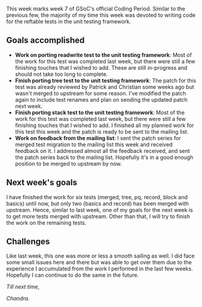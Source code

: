 This week marks week 7 of GSoC's official Coding Period. Similar to the previous few, the majority of my time this week was devoted to writing code for the reftable tests in the unit testing framework.

## Goals accomplished
- **Work on porting readwrite test to the unit testing framework**: Most of the work for this test was completed last week, but there were still a few finishing touches that I wished to add. These are still in-progress and should not take too long to complete.
- **Finish porting tree test to the unit testing framework**: The patch for this test was already reviewed by Patrick and Christian some weeks ago but wasn't merged to upstream for some reason. I've modified the patch again to include test renames and plan on sending the updated patch next week.
- **Finish porting stack test to the unit testing framework**: Most of the work for this test was completed last week, but there were still a few finishing touches that I wished to add. I finished all my planned work for this test this week and the patch is ready to be sent to the mailing list.
- **Work on feedback from the mailing list**: I sent the patch series for merged test migration to the mailing list this week and received feedback on it. I addressed almost all the feedback received, and sent the patch series back to the mailing list. Hopefully it's in a good enough position to be merged to upstream by now.

## Next week's goals
I have finished the work for six tests (merged, tree, pq, record, block and basics) until now, but only two (basics and record) has been merged with upstream. Hence, similar to last week, one of my goals for the next week is to get more tests merged with upstream. Other than that, I will try to finish the work on the remaining tests.

## Challenges
Like last week, this one was more or less a smooth sailing as well. I did face some small issues here and there but was able to get over them due to the experience I accumulated from the work I performed in the last few weeks. Hopefully I can continue to do the same in the future.

_Till next time,_

_Chandra_.
